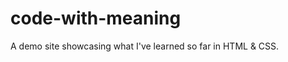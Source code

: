 code-with-meaning
=================

A demo site showcasing what I've learned so far in HTML &amp; CSS.
